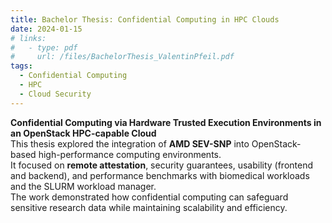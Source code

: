 ```yaml
---
title: Bachelor Thesis: Confidential Computing in HPC Clouds
date: 2024-01-15
# links:
#   - type: pdf
#     url: /files/BachelorThesis_ValentinPfeil.pdf
tags:
  - Confidential Computing
  - HPC
  - Cloud Security
---
```


**Confidential Computing via Hardware Trusted Execution Environments in an OpenStack HPC-capable Cloud**  
This thesis explored the integration of **AMD SEV-SNP** into OpenStack-based high-performance computing environments.  
It focused on **remote attestation**, security guarantees, usability (frontend and backend), and performance benchmarks with biomedical workloads and the SLURM workload manager.  
The work demonstrated how confidential computing can safeguard sensitive research data while maintaining scalability and efficiency.